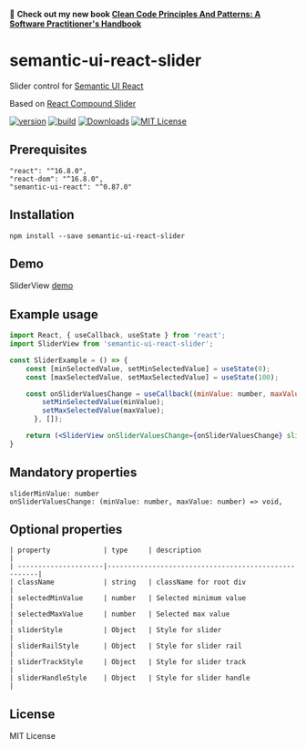 :closed_book: **Check out my new book [Clean Code Principles And Patterns: A Software Practitioner's Handbook](https://www.amazon.com/Clean-Code-Principles-Patterns-Practitioners-ebook/dp/B0BSDJKYQJ/ref=sr_1_1?crid=21AZI8PH67EU6&keywords=clean+code+principles&qid=1674981660&sprefix=clean+code+principle%2Caps%2C167&sr=8-1)**

# semantic-ui-react-slider
Slider control for [Semantic UI React]

Based on [React Compound Slider]

[![version][version-badge]][package]
[![build][build]][circleci]
[![Downloads][downloads]][package]
[![MIT License][license-badge]][license]

## Prerequisites
    "react": "^16.8.0",
    "react-dom": "^16.8.0",
    "semantic-ui-react": "^0.87.0"

## Installation
    npm install --save semantic-ui-react-slider
    
## Demo
   SliderView [demo] 
    
## Example usage
```jsx
import React, { useCallback, useState } from 'react';
import SliderView from 'semantic-ui-react-slider';

const SliderExample = () => {
    const [minSelectedValue, setMinSelectedValue] = useState(0);
    const [maxSelectedValue, setMaxSelectedValue] = useState(100);

    const onSliderValuesChange = useCallback((minValue: number, maxValue: number) => {
        setMinSelectedValue(minValue);
        setMaxSelectedValue(maxValue);
      }, []);

    return (<SliderView onSliderValuesChange={onSliderValuesChange} sliderMinValue={0} sliderMaxValue={100} />);
}
```

## Mandatory properties      
    sliderMinValue: number
    onSliderValuesChange: (minValue: number, maxValue: number) => void,
         
## Optional properties

    | property             | type     | description                              |
    | ---------------------|-----------------------------------------------------|
    | className            | string   | className for root div                   |    
    | selectedMinValue     | number   | Selected minimum value                   |
    | selectedMaxValue     | number   | Selected max value                       |
    | sliderStyle          | Object   | Style for slider                         |
    | sliderRailStyle      | Object   | Style for slider rail                    |
    | sliderTrackStyle     | Object   | Style for slider track                   |
    | sliderHandleStyle    | Object   | Style for slider handle                  |

    
## License
MIT License

[license-badge]: https://img.shields.io/badge/license-MIT-green
[license]: https://github.com/pksilen/semantic-ui-react-slider/blob/master/LICENSE
[version-badge]: https://img.shields.io/npm/v/semantic-ui-react-slider.svg?style=flat-square
[package]: https://www.npmjs.com/package/semantic-ui-react-slider
[downloads]: https://img.shields.io/npm/dm/semantic-ui-react-slider
[build]: https://img.shields.io/circleci/project/github/pksilen/semantic-ui-react-slider/master.svg?style=flat-square
[circleci]: https://circleci.com/gh/pksilen/semantic-ui-react-slider/tree/master
[demo]: https://pksilen.github.io/semantic-ui-react-slider/
[Semantic UI React]: https://react.semantic-ui.com/
[React Compound Slider]: https://github.com/sghall/react-compound-slider

